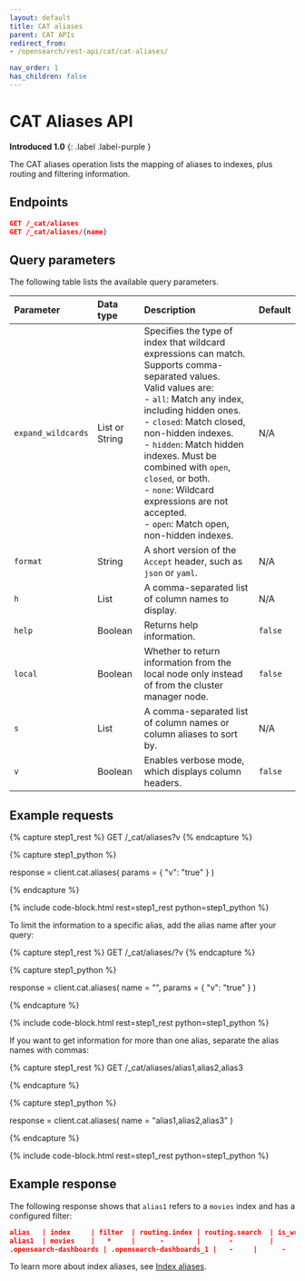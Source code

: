 ```yaml
---
layout: default
title: CAT aliases
parent: CAT APIs
redirect_from:
- /opensearch/rest-api/cat/cat-aliases/

nav_order: 1
has_children: false
---
```


# CAT Aliases API
**Introduced 1.0**
{: .label .label-purple }

The CAT aliases operation lists the mapping of aliases to indexes, plus routing and filtering information.



<!-- spec_insert_start
api: cat.aliases
component: endpoints
-->
## Endpoints
```json
GET /_cat/aliases
GET /_cat/aliases/{name}
```
<!-- spec_insert_end -->


<!-- spec_insert_start
api: cat.aliases
component: query_parameters
columns: Parameter, Data type, Description, Default
include_deprecated: false
-->
## Query parameters

The following table lists the available query parameters.

| Parameter | Data type | Description | Default |
| :--- | :--- | :--- | :--- |
| `expand_wildcards` | List or String | Specifies the type of index that wildcard expressions can match. Supports comma-separated values. <br> Valid values are: <br> - `all`: Match any index, including hidden ones. <br> - `closed`: Match closed, non-hidden indexes. <br> - `hidden`: Match hidden indexes. Must be combined with `open`, `closed`, or both. <br> - `none`: Wildcard expressions are not accepted. <br> - `open`: Match open, non-hidden indexes. | N/A |
| `format` | String | A short version of the `Accept` header, such as `json` or `yaml`. | N/A |
| `h` | List | A comma-separated list of column names to display. | N/A |
| `help` | Boolean | Returns help information. | `false` |
| `local` | Boolean | Whether to return information from the local node only instead of from the cluster manager node. | `false` |
| `s` | List | A comma-separated list of column names or column aliases to sort by. | N/A |
| `v` | Boolean | Enables verbose mode, which displays column headers. | `false` |

<!-- spec_insert_end -->


## Example requests

<!-- spec_insert_start
component: example_code
rest: GET /_cat/aliases?v
-->
{% capture step1_rest %}
GET /_cat/aliases?v
{% endcapture %}

{% capture step1_python %}


response = client.cat.aliases(
  params = { "v": "true" }
)

{% endcapture %}

{% include code-block.html
    rest=step1_rest
    python=step1_python %}
<!-- spec_insert_end -->

To limit the information to a specific alias, add the alias name after your query:

<!-- spec_insert_start
component: example_code
rest: GET /_cat/aliases/<alias>?v
-->
{% capture step1_rest %}
GET /_cat/aliases/<alias>?v
{% endcapture %}

{% capture step1_python %}


response = client.cat.aliases(
  name = "<alias>",
  params = { "v": "true" }
)

{% endcapture %}

{% include code-block.html
    rest=step1_rest
    python=step1_python %}
<!-- spec_insert_end -->

If you want to get information for more than one alias, separate the alias names with commas:

<!-- spec_insert_start
component: example_code
rest: GET /_cat/aliases/alias1,alias2,alias3
body: 
-->
{% capture step1_rest %}
GET /_cat/aliases/alias1,alias2,alias3

{% endcapture %}

{% capture step1_python %}


response = client.cat.aliases(
  name = "alias1,alias2,alias3"
)

{% endcapture %}

{% include code-block.html
    rest=step1_rest
    python=step1_python %}
<!-- spec_insert_end -->

## Example response

The following response shows that `alias1` refers to a `movies` index and has a configured filter:

```json
alias   | index     | filter  | routing.index | routing.search  | is_write_index
alias1  | movies    |   *     |      -        |       -         |      -
.opensearch-dashboards | .opensearch-dashboards_1 |   -     |      -        |       -         |      -
```

To learn more about index aliases, see [Index aliases]({{site.url}}{{site.baseurl}}/opensearch/index-alias).
